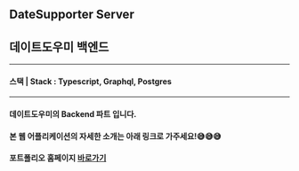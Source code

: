 ## DateSupporter Server
## 데이트도우미 백엔드

---

#### 스택 | Stack : Typescript, Graphql, Postgres

---

#### 데이트도우미의 Backend 파트 입니다.
#### 본 웹 어플리케이션의 자세한 소개는 아래 링크로 가주세요!😅😅😅
#### **포트폴리오 홈페이지 [바로가기](http://https://github.com/GeonHyeok-Lee/dateSupporter-client/)**
